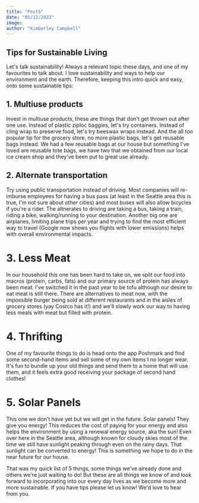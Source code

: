 ```yaml
---
title: "Post5"
date: "05/12/2022"
image: 
author: "Kimberley Campbell"
---
```


## Tips for Sustainable Living 

Let's talk sustainability! Always a relevant topic these days, and one of my favourites to talk about. I love sustainability and ways to help our environment and the earth. Therefore, keeping this intro quick and easy, onto some sustainable tips: 

## 1. Multiuse products 
Invest in multiuse products, these are things that don't get thrown out after one use. Instead of plastic ziploc baggies, let's try containers. Instead of cling wrap to preserve food, let's try beeswax wraps instead. And the all too popular tip for the grocery store, no more plastic bags, let's get reusable bags instead. We had a few reusable bags at our house but something I've loved are reusable tote bags, we have two that we obtained from our local ice cream shop and they've been put to great use already. 

## 2. Alternate transportation 
Try using public transportation instead of driving. Most companies will re-imburse employees for having a bus pass (at least in the Seattle area this is true, I'm not sure about other cities) and most buses will also allow bicycles if you're a rider. The altnerates to driving are taking a bus, taking a train, riding a bike, walking/running to your destination. Another big one are airplanes, limiting plane trips per year and trying to find the most efficient way to travel (Google now shows you flights with lower emissions) helps with overall environmental impacts.

# 3. Less Meat 
In our household this one has been hard to take on, we split our food into macros (protein, carbs, fats) and our primary source of protein has always been meat. I've switched it in the past year to be tofu although our desire to eat meat is still there. There are alternatives to meat now, with the impossible burger being sold at different restaurants and in the aisles of grocery stores (yay Costco has it!) and we'll slowly work our way to having less meals with meat but filled with protein. 

# 4. Thrifting 
One of my favourite things to do is head onto the app Poshmark and find some second-hand items and sell some of my own items I no longer wear. It's fun to bundle up your old things and send them to a home that will use them, and it feels extra good receiving your package of second hand clothes! 


# 5. Solar Panels 
This one we don't have yet but we will get in the future. Solar panels! They give you energy! This reduces the cost of paying for your energy and also helps the environment by using a renewal energy source, aka the sun! Even over here in the Seattle area, although known for cloudy skies most of the time we still have sunlight peaking through even on the rainy days. That sunlight can be converted to energy! This is something we hope to do in the near future for our house.

That was my quick list of 5 things, some things we've already done and others we're just waiting to do! But these are all things we know of and look forward to incorporating into our every day lives as we become more and more sustainable. If you have tips please let us know! We'd love to hear from you. 


